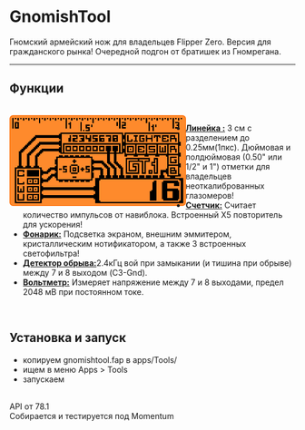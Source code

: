 # GnomishTool 
Гномский армейский нож для владельцев Flipper Zero.
Версия для гражданского рынка! Очередной подгон от братишек из Гномрегана.

-----
<h2 align="left">Функции</h2>
<br>
<img src=".github/assets/view_main.png" align="left" height="160hv"/>

   - <ins><b>Линейка :</b></ins> 3 см с разделением до 0.25мм(1пкс). Дюймовая и полдюймовая (0.50" или 1/2" и 1") отметки для владельцев неоткалиброванных глазомеров!
   - <ins><b>Счетчик:</b></ins> Считает количество импульсов от навиблока. Встроенный Х5 повторитель для ускорения!
   - <ins><b>Фонарик:</b></ins> Подсветка экраном, внешним эммитером, кристаллическим нотификатором, а также 3 встроенных светофильтра!
   - <ins><b>Детектор обрыва:</b></ins>2.4кГц вой при замыкании (и тишина при обрыве) между 7 и 8 выходом (C3-Gnd).
   - <ins><b>Вольтметр:</b></ins> Измеряет напряжение между 7 и 8 выходами, предел 2048 мВ при постоянном токе.
<br>

<h2 align="left">Установка и запуск</h2>
  
   - копируем gnomishtool.fap в apps/Tools/
   - ищем в меню Apps > Tools
   - запускаем

<br>
API от 78.1<br>
Cобирается и тестируется под Momentum
